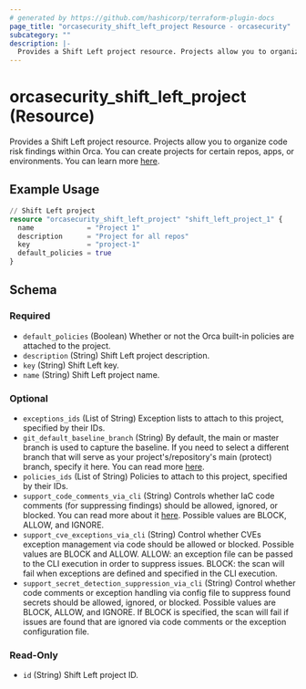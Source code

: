```yaml
---
# generated by https://github.com/hashicorp/terraform-plugin-docs
page_title: "orcasecurity_shift_left_project Resource - orcasecurity"
subcategory: ""
description: |-
  Provides a Shift Left project resource. Projects allow you to organize code risk findings within Orca. You can create projects for certain repos, apps, or environments. You can learn more here https://docs.orcasecurity.io/docs/shift-left-security-projects.
---
```


# orcasecurity_shift_left_project (Resource)

Provides a Shift Left project resource. Projects allow you to organize code risk findings within Orca. You can create projects for certain repos, apps, or environments. You can learn more [here](https://docs.orcasecurity.io/docs/shift-left-security-projects).

## Example Usage

```terraform
// Shift Left project
resource "orcasecurity_shift_left_project" "shift_left_project_1" {
  name             = "Project 1"
  description      = "Project for all repos"
  key              = "project-1"
  default_policies = true
}
```

<!-- schema generated by tfplugindocs -->
## Schema

### Required

- `default_policies` (Boolean) Whether or not the Orca built-in policies are attached to the project.
- `description` (String) Shift Left project description.
- `key` (String) Shift Left key.
- `name` (String) Shift Left project name.

### Optional

- `exceptions_ids` (List of String) Exception lists to attach to this project, specified by their IDs.
- `git_default_baseline_branch` (String) By default, the main or master branch is used to capture the baseline. If you need to select a different branch that will serve as your project's/repository's main (protect) branch, specify it here. You can read more [here](https://docs.orcasecurity.io/docs/shift-left-baseline).
- `policies_ids` (List of String) Policies to attach to this project, specified by their IDs.
- `support_code_comments_via_cli` (String) Controls whether IaC code comments (for suppressing findings) should be allowed, ignored, or blocked. You can read more about it [here](https://docs.orcasecurity.io/docs/managing-iac-exceptions). Possible values are BLOCK, ALLOW, and IGNORE.
- `support_cve_exceptions_via_cli` (String) Control whether CVEs exception management via code should be allowed or blocked. Possible values are BLOCK and ALLOW. ALLOW: an exception file can be passed to the CLI execution in order to suppress issues. BLOCK: the scan will fail when exceptions are defined and specified in the CLI execution.
- `support_secret_detection_suppression_via_cli` (String) Control whether code comments or exception handling via config file to suppress found secrets should be allowed, ignored, or blocked. Possible values are BLOCK, ALLOW, and IGNORE. If BLOCK is specified, the scan will fail if issues are found that are ignored via code comments or the exception configuration file.

### Read-Only

- `id` (String) Shift Left project ID.
